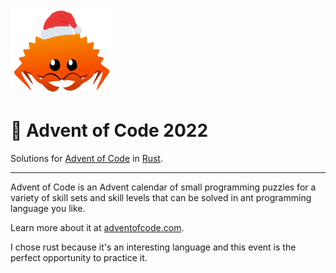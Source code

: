 <img src="./.assets/christmas_ferris.png" width="164">

# 🎄 Advent of Code 2022

Solutions for [Advent of Code](https://adventofcode.com/) in [Rust](https://www.rust-lang.org/).

<!--- advent_readme_stars table --->

---

Advent of Code is an Advent calendar of small programming puzzles for a variety of skill sets and skill levels that can be solved in ant programming language you like.

Learn more about it at [adventofcode.com](https://adventofcode.com/).

I chose rust because it's an interesting language and this event is the perfect opportunity to practice it.
